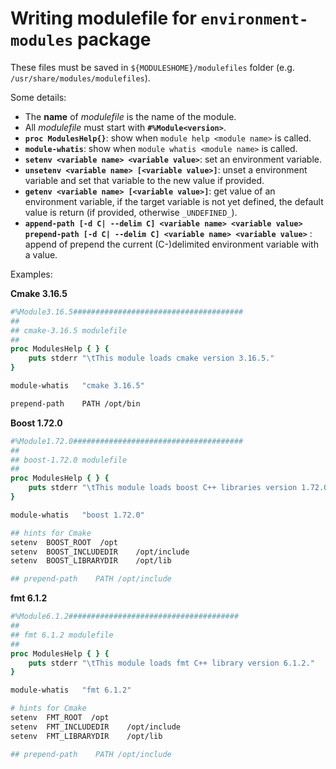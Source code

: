 # Writing modulefile for `environment-modules` package
These files must be saved in `${MODULESHOME}/modulefiles` folder (e.g. `/usr/share/modules/modulefiles`).

Some details:

* The **name** of _modulefile_ is the name of the module.
* All _modulefile_ must start with **`#%Module<version>`**.
* **`proc ModulesHelp{}`**: show when `module help <module name>` is called.
* **`module-whatis`**: show when `module whatis <module name>` is called.
* **`setenv <variable name> <variable value>`**: set an environment variable.
* **`unsetenv <variable name> [<variable value>]`**: unset a environment variable and set that variable to the new value if provided.
* **`getenv <variable name> [<variable value>]`**: get value of an environment variable, if the target variable is not yet defined, the default value is return (if provided, otherwise `_UNDEFINED_`).
* **`append-path [-d C| --delim C] <variable name> <variable value>`** <br/>
  **`prepend-path [-d C| --delim C] <variable name> <variable value>`** : append of prepend the current (C-)delimited environment variable with a value.

Examples:

**Cmake 3.16.5**
```tcl
#%Module3.16.5######################################
##
## cmake-3.16.5 modulefile
##
proc ModulesHelp { } {
    puts stderr "\tThis module loads cmake version 3.16.5."
}

module-whatis   "cmake 3.16.5"

prepend-path    PATH /opt/bin
```

**Boost 1.72.0**
```tcl
#%Module1.72.0######################################
##
## boost-1.72.0 modulefile
##
proc ModulesHelp { } {
    puts stderr "\tThis module loads boost C++ libraries version 1.72.0."
}

module-whatis   "boost 1.72.0"

## hints for Cmake
setenv  BOOST_ROOT  /opt
setenv  BOOST_INCLUDEDIR    /opt/include
setenv  BOOST_LIBRARYDIR    /opt/lib

## prepend-path    PATH /opt/include
```

**fmt 6.1.2**
```tcl
#%Module6.1.2######################################
##
## fmt 6.1.2 modulefile
##
proc ModulesHelp { } {
    puts stderr "\tThis module loads fmt C++ library version 6.1.2."
}

module-whatis   "fmt 6.1.2"

# hints for Cmake
setenv  FMT_ROOT  /opt
setenv  FMT_INCLUDEDIR    /opt/include
setenv  FMT_LIBRARYDIR    /opt/lib

## prepend-path    PATH /opt/include
```